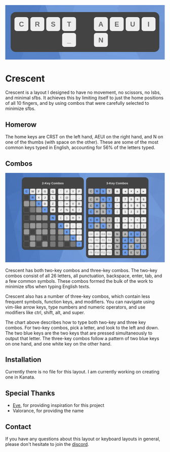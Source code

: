 ![Crescent](crescent.png)

# Crescent
Crescent is a layout I designed to have no movement, no scissors, no lsbs, and minimal sfbs. It achieves this by limiting itself to just the home positions of all 10 fingers, and by using combos that were carefully selected to minimize sfbs. 

## Homerow
The home keys are CRST on the left hand, AEUI on the right hand, and N on one of the thumbs (with space on the other). These are some of the most common keys typed in English, accounting for 56% of the letters typed.

## Combos
![Crescent Info](crescent-info.png)

Crescent has both two-key combos and three-key combos. The two-key combos consist of all 26 letters, all punctuation, backspace, enter, tab, and a few common symbols. These combos formed the bulk of the work to minimize sfbs when typing English texts.

Crescent also has a number of three-key combos, which contain less frequent symbols, function keys, and modifiers. You can navigate using vim-like arrow keys, type numbers and numeric operators, and use modifiers like ctrl, shift, alt, and super.

The chart above describes how to type both two-key and three key combos. For two-key combos, pick a letter, and look to the left and down. The two blue keys are the two keys that are pressed simultaneously to output that letter. The three-key combos follow a pattern of two blue keys on one hand, and one white key on the other hand. 

## Installation
Currently there is no file for this layout. I am currently working on creating one in Kanata.

## Special Thanks
- [Eve](https://github.com/Apsu), for providing inspiration for this project
- Valorance, for providing the name

## Contact
If you have any questions about this layout or keyboard layouts in general, please don't hesitate to join the [discord](https://discord.com/invite/hhQ24W5gtP).
